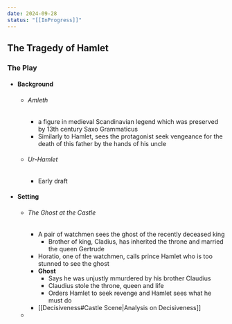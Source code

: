```yaml
---
date: 2024-09-28
status: "[[InProgress]]"
---
```

## The Tragedy of Hamlet

### The Play
- #### Background
	- ###### Amleth
		- a figure in medieval Scandinavian legend which was preserved by 13th century Saxo Grammaticus
		- Similarly to Hamlet, sees the protagonist seek vengeance for the death of this father by the hands of his uncle
	- ###### Ur-Hamlet
		- Early draft
- #### Setting
	- ###### The Ghost at the Castle
		- A pair of watchmen sees the ghost of the recently deceased king 
			- Brother of king, Cladius, has inherited the throne and married the queen Gertrude
		- Horatio, one of the watchmen, calls prince Hamlet who is too stunned to see the ghost
		- **Ghost**
			- Says he was unjustly mmurdered by his brother Claudius
			- Claudius stole the throne, queen and life
			- Orders Hamlet to seek revenge and Hamlet sees what he must do
		- [[Decisiveness#Castle Scene|Analysis on Decisiveness]]
	- 



